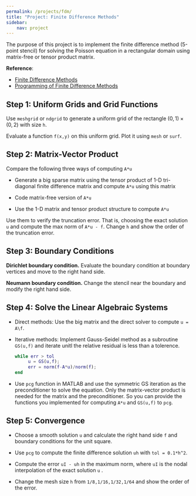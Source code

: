 ```yaml
---
permalink: /projects/fdm/
title: "Project: Finite Difference Methods"
sidebar:
    nav: project
---
```


The purpose of this project is to implement the finite difference method (5-point stencil) for
solving the Poisson equation in a rectangular domain using matrix-free or tensor product matrix. 

**Reference**: 

* [Finite Difference Methods](http://math.uci.edu/~chenlong/226/FDM.pdf)
* [Programming of Finite Difference Methods](http://math.uci.edu/~chenlong/226/FDMcode.pdf)

## Step 1: Uniform Grids and Grid Functions

Use `meshgrid` or `ndgrid` to generate a uniform grid of the rectangle $(0,1)\times (0,2)$ with size `h`.

Evaluate a function `f(x,y)` on this uniform grid. Plot it using `mesh` or `surf`.

## Step 2: Matrix-Vector Product

Compare the following three ways of computing `A*u`

* Generate a big sparse matrix using the tensor product of 1-D tri-diagonal finite difference matrix and compute `A*u` using this matrix

* Code matrix-free version of `A*u`

* Use the 1-D matrix and tensor product structure to compute `A*u`

Use them to verify the truncation error. That is, choosing the exact solution `u` and compute the max norm of `A*u - f`. Change `h` and show the order of the truncation error.

## Step 3: Boundary Conditions

**Dirichlet boundary condition.** Evaluate the boundary condition at boundary vertices and move to the right hand side.

**Neumann boundary condition.** Change the stencil near the boundary and modify the right hand side.

## Step 4: Solve the Linear Algebraic Systems

* Direct methods: Use the big matrix and the direct solver to compute `u = A\f`.

* Iterative methods: Implement Gauss-Seidel method as a subroutine `GS(u,f)` and iterate unitl the relative residual is less than a tolerence.

  ```matlab
  while err > tol
       u = GS(u,f);
       err = norm(f-A*u)/norm(f);
  end
  ```

- Use `pcg` function in MATLAB and use the symmetric GS iteration as the preconditioner to solve the equation. Only the matrix-vector product is needed for the matrix and the preconditioner. So you can provide the functions you implemented for computing `A*u` and `GS(u,f)` to `pcg`.

## Step 5: Convergence

* Choose a smooth solution `u` and calculate the right hand side `f` and boundary conditions for the unit square.

* Use `pcg` to compute the finite difference solution `uh` with `tol = 0.1*h^2`.

* Compute the error `uI - uh` in the maximum norm, where `uI` is the nodal interpolation of the exact solution `u` .

* Change the mesh size `h` from `1/8,1/16,1/32,1/64` and show the order of the error.
